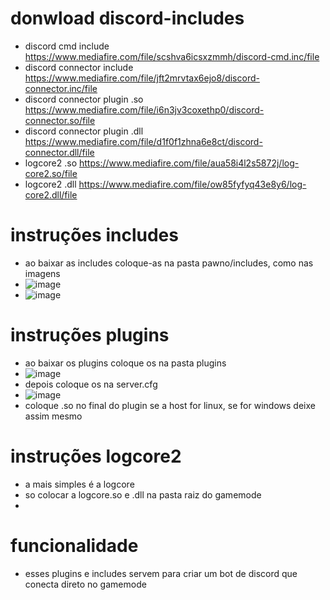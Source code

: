 # donwload discord-includes
+ discord cmd include https://www.mediafire.com/file/scshva6icsxzmmh/discord-cmd.inc/file
+ discord connector include https://www.mediafire.com/file/jft2mrvtax6ejo8/discord-connector.inc/file
+ discord connector plugin .so https://www.mediafire.com/file/i6n3jv3coxethp0/discord-connector.so/file
+ discord connector plugin .dll https://www.mediafire.com/file/d1f0f1zhna6e8ct/discord-connector.dll/file
+ logcore2 .so https://www.mediafire.com/file/aua58i4l2s5872j/log-core2.so/file
+ logcore2 .dll https://www.mediafire.com/file/ow85fyfyq43e8y6/log-core2.dll/file
# instruções includes
+ ao baixar as includes coloque-as na pasta pawno/includes, como nas imagens
+ ![image](https://github.com/user-attachments/assets/a5878600-2465-400c-a0e7-1bb4465a805f)
+ ![image](https://github.com/user-attachments/assets/526b4958-569f-4155-a96e-a2ca18143962)
# instruções plugins
+ ao baixar os plugins coloque os na pasta plugins
+ ![image](https://github.com/user-attachments/assets/44c4b55d-4268-46fb-b96c-957886a52b15)
+ depois coloque os na server.cfg
+ ![image](https://github.com/user-attachments/assets/aa64d39e-516f-4e1a-afa3-ee8baabf8077)
+ coloque .so no final do plugin se a host for linux, se for windows deixe assim mesmo
# instruções logcore2
+ a mais simples é a logcore
+ so colocar a logcore.so e .dll na pasta raiz do gamemode
+
# funcionalidade
+ esses plugins e includes servem para criar um bot de discord que conecta direto no gamemode
